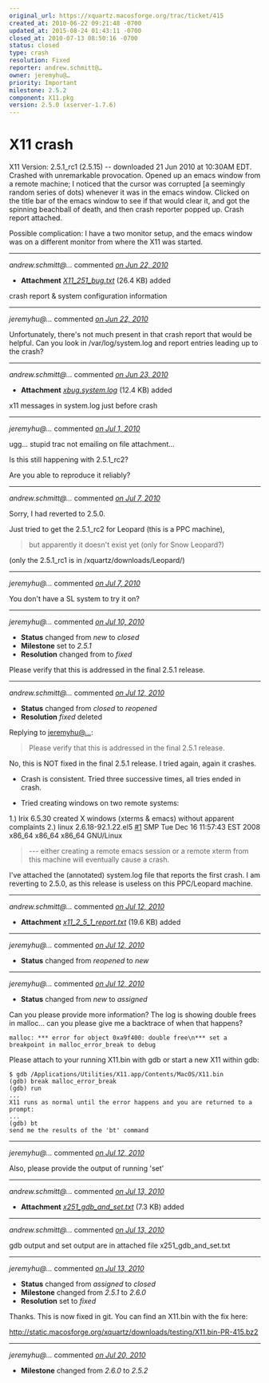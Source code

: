 ```yaml
---
original_url: https://xquartz.macosforge.org/trac/ticket/415
created_at: 2010-06-22 09:21:48 -0700
updated_at: 2015-08-24 01:43:11 -0700
closed_at: 2010-07-13 08:50:16 -0700
status: closed
type: crash
resolution: Fixed
reporter: andrew.schmitt@…
owner: jeremyhu@…
priority: Important
milestone: 2.5.2
component: X11.pkg
version: 2.5.0 (xserver-1.7.6)
---
```


X11 crash
=========


X11 Version: 2.5.1\_rc1 (2.5.15) -- downloaded 21 Jun 2010 at 10:30AM EDT.
Crashed with unremarkable provocation. Opened up an emacs window from a remote machine; I noticed that the cursor was corrupted \[a seemingly random series of dots) whenever it was in the emacs window. Clicked on the title bar of the emacs window to see if that would clear it, and got the spinning beachball of death, and then crash reporter popped up.
Crash report attached.

Possible complication: I have a two monitor setup, and the emacs window was on a different monitor from where the X11 was started.



---

*andrew.schmitt@…* commented *[on Jun 22, 2010](https://xquartz.macosforge.org/trac/attachment/ticket/415/X11_251_bug.txt "June 22, 2010 at 9:22 AM PDT")*

-   **Attachment** *[X11\_251\_bug.txt](../attachment/ticket/415/X11_251_bug.txt)* (26.4 KB) added

crash report & system configuration information



---

*jeremyhu@…* commented *[on Jun 22, 2010](https://xquartz.macosforge.org/trac/ticket/415#comment:1 "June 22, 2010 at 10:11 AM PDT")*

Unfortunately, there's not much present in that crash report that would be helpful. Can you look in /var/log/system.log and report entries leading up to the crash?



---

*andrew.schmitt@…* commented *[on Jun 23, 2010](https://xquartz.macosforge.org/trac/attachment/ticket/415/xbug.system.log "June 23, 2010 at 10:14 AM PDT")*

-   **Attachment** *[xbug.system.log](../attachment/ticket/415/xbug.system.log)* (12.4 KB) added

x11 messages in system.log just before crash



---

*jeremyhu@…* commented *[on Jul 1, 2010](https://xquartz.macosforge.org/trac/ticket/415#comment:2 "July 1, 2010 at 9:10 AM PDT")*

ugg... stupid trac not emailing on file attachment...

Is this still happening with 2.5.1\_rc2?

Are you able to reproduce it reliably?



---

*andrew.schmitt@…* commented *[on Jul 7, 2010](https://xquartz.macosforge.org/trac/ticket/415#comment:3 "July 7, 2010 at 10:29 AM PDT")*

Sorry, I had reverted to 2.5.0.

Just tried to get the 2.5.1\_rc2 for Leopard (this is a PPC machine),

> but apparently it doesn't exist yet (only for Snow Leopard?)

(only the 2.5.1\_rc1 is in /xquartz/downloads/Leopard/)



---

*jeremyhu@…* commented *[on Jul 7, 2010](https://xquartz.macosforge.org/trac/ticket/415#comment:4 "July 7, 2010 at 10:17 PM PDT")*

You don't have a SL system to try it on?



---

*jeremyhu@…* commented *[on Jul 10, 2010](https://xquartz.macosforge.org/trac/ticket/415#comment:5 "July 10, 2010 at 5:55 PM PDT")*

-   **Status** changed from *new* to *closed*
-   **Milestone** set to *2.5.1*
-   **Resolution** changed from to *fixed*

Please verify that this is addressed in the final 2.5.1 release.



---

*andrew.schmitt@…* commented *[on Jul 12, 2010](https://xquartz.macosforge.org/trac/ticket/415#comment:6 "July 12, 2010 at 8:55 AM PDT")*

-   **Status** changed from *closed* to *reopened*
-   **Resolution** *fixed* deleted

Replying to [jeremyhu@…](https://xquartz.macosforge.org/trac/ticket/415#comment:5):

> Please verify that this is addressed in the final 2.5.1 release.

No, this is NOT fixed in the final 2.5.1 release.
I tried again, again it crashes.

-   Crash is consistent. Tried three successive times, all tries ended in crash.

<!-- -->

-   Tried creating windows on two remote systems:

1.) Irix 6.5.30 created X windows (xterms & emacs) without apparent complaints
2.) linux 2.6.18-92.1.22.el5 [\#⁠1](https://xquartz.macosforge.org/trac/ticket/1) SMP Tue Dec 16 11:57:43 EST 2008 x86\_64 x86\_64 x86\_64 GNU/Linux

> --- either creating a remote emacs session or a remote xterm from this machine will eventually cause a crash.

I've attached the (annotated) system.log file that reports the first crash.
I am reverting to 2.5.0, as this release is useless on this PPC/Leopard machine.



---

*andrew.schmitt@…* commented *[on Jul 12, 2010](https://xquartz.macosforge.org/trac/attachment/ticket/415/x11_2_5_1_report.txt "July 12, 2010 at 8:56 AM PDT")*

-   **Attachment** *[x11\_2\_5\_1\_report.txt](../attachment/ticket/415/x11_2_5_1_report.txt)* (19.6 KB) added



---

*jeremyhu@…* commented *[on Jul 12, 2010](https://xquartz.macosforge.org/trac/ticket/415#comment:7 "July 12, 2010 at 9:47 AM PDT")*

-   **Status** changed from *reopened* to *new*



---

*jeremyhu@…* commented *[on Jul 12, 2010](https://xquartz.macosforge.org/trac/ticket/415#comment:8 "July 12, 2010 at 9:50 AM PDT")*

-   **Status** changed from *new* to *assigned*

Can you please provide more information? The log is showing double frees in malloc... can you please give me a backtrace of when that happens?

    malloc: *** error for object 0xa9f400: double free\n*** set a breakpoint in malloc_error_break to debug

Please attach to your running X11.bin with gdb or start a new X11 within gdb:

    $ gdb /Applications/Utilities/X11.app/Contents/MacOS/X11.bin
    (gdb) break malloc_error_break
    (gdb) run
    ...
    X11 runs as normal until the error happens and you are returned to a prompt:
    ...
    (gdb) bt
    send me the results of the 'bt' command


---

*jeremyhu@…* commented *[on Jul 12, 2010](https://xquartz.macosforge.org/trac/ticket/415#comment:9 "July 12, 2010 at 9:51 AM PDT")*

Also, please provide the output of running 'set'



---

*andrew.schmitt@…* commented *[on Jul 13, 2010](https://xquartz.macosforge.org/trac/attachment/ticket/415/x251_gdb_and_set.txt "July 13, 2010 at 7:00 AM PDT")*

-   **Attachment** *[x251\_gdb\_and\_set.txt](../attachment/ticket/415/x251_gdb_and_set.txt)* (7.3 KB) added



---

*andrew.schmitt@…* commented *[on Jul 13, 2010](https://xquartz.macosforge.org/trac/ticket/415#comment:10 "July 13, 2010 at 7:01 AM PDT")*

gdb output and set output are in attached file x251\_gdb\_and\_set.txt



---

*jeremyhu@…* commented *[on Jul 13, 2010](https://xquartz.macosforge.org/trac/ticket/415#comment:11 "July 13, 2010 at 8:50 AM PDT")*

-   **Status** changed from *assigned* to *closed*
-   **Milestone** changed from *2.5.1* to *2.6.0*
-   **Resolution** set to *fixed*

Thanks. This is now fixed in git. You can find an X11.bin with the fix here:

<http://static.macosforge.org/xquartz/downloads/testing/X11.bin-PR-415.bz2>



---

*jeremyhu@…* commented *[on Jul 20, 2010](https://xquartz.macosforge.org/trac/ticket/415#comment:12 "July 20, 2010 at 12:40 AM PDT")*

-   **Milestone** changed from *2.6.0* to *2.5.2*



